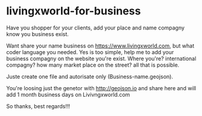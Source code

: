 # livingxworld-for-business
Have you shopper for your clients, add your place and name compagny know you business exist.


Want share your name business on https://www.livingxworld.com, but what coder language you needed. Yes is too simple, help me to add your business compagny on the website you're exist. Where you're? international compagny? how many market place on the street? all that is possible.



Juste create one file and autorisate only (Business-name.geojson).  

You're loosing just the genetor with http://geojson.io and share here and will add 1 month business days on Livivngxworld.com



So thanks, best regards!!!



